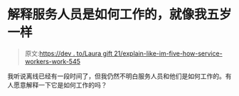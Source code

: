 # 解释服务人员是如何工作的，就像我五岁一样

> 原文:[https://dev . to/Laura gift 21/explain-like-im-five-how-service-workers-work-545](https://dev.to/lauragift21/explain-like-im-five-how-does-service-workers-work-545)

我听说离线已经有一段时间了，但我仍然不明白服务人员和他们是如何工作的。有人愿意解释一下它是如何工作的吗？